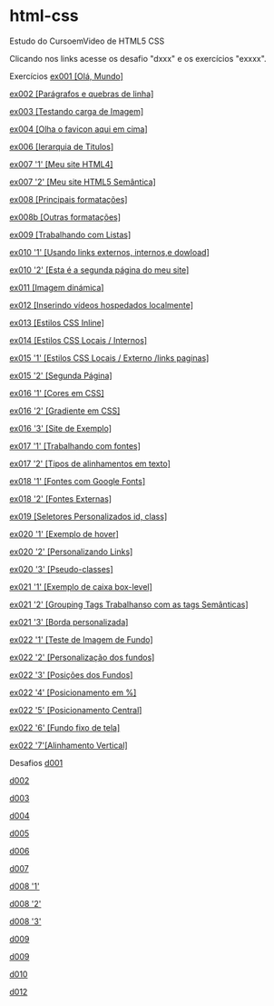 # html-css
 Estudo do CursoemVideo de HTML5 CSS

Clicando nos links acesse os desafio "dxxx" e os exercícios "exxxx".

Exercícios
<a href="https://abraao2030.github.io/html-css/exercicios/ex001/index.html" target="_blank">ex001 [Olá, Mundo]</a><br>

<a href="https://abraao2030.github.io/html-css/exercicios/ex002/index.html" target="_blank">ex002 [Parágrafos e quebras de linha]</a><br>

<a href="https://abraao2030.github.io/html-css/exercicios/ex003/endex.html" target="_blank">ex003 [Testando carga de Imagem]</a><br>

<a href="https://abraao2030.github.io/html-css/exercicios/ex004/index.html" target="_blank">ex004 [Olha o favicon aqui em cima]</a><br>

<a href="https://abraao2030.github.io/html-css/exercicios/ex006/index.html" target="_blank">ex006 [Ierarquia de Titulos]</a><br>

<a href="https://abraao2030.github.io/html-css/exercicios/ex007/html4.html" target="_blank">ex007 '1' [Meu site HTML4]</a><br>

<a href="https://abraao2030.github.io/html-css/exercicios/ex007/html5.html" target="_blank">ex007 '2' [Meu site HTML5 Semântica]</a><br>

<a href="https://abraao2030.github.io/html-css/exercicios/ex008/index.html" target="_blank">ex008 [Principais formatações]</a><br>

<a href="https://abraao2030.github.io/html-css/exercicios/ex008b/index.html" target="_blank">ex008b [Outras formatações]</a><br>

<a href="https://abraao2030.github.io/html-css/exercicios/ex009/index.html" target="_blank">ex009 [Trabalhando com Listas]</a><br>

<a href="https://abraao2030.github.io/html-css/exercicios/ex010/index.html" target="_blank">ex010 '1' [Usando links externos, internos,e dowload]</a><br>

<a href="https://abraao2030.github.io/html-css/exercicios/ex010/pag002.html" target="_blank">ex010 '2' [Esta é a segunda página do meu site]</a><br>

<a href="https://abraao2030.github.io/html-css/exercicios/ex011/index.html" target="_blank">ex011 [Imagem dinámica]</a><br>

<a href="https://abraao2030.github.io/html-css/exercicios/ex012/index.html" target="_blank">ex012 [Inserindo vídeos hospedados localmente]</a><br>

<a href="https://abraao2030.github.io/html-css/exercicios/ex013/index.html" target="_blank">ex013 [Estilos CSS Inline]</a><br>

<a href="https://abraao2030.github.io/html-css/exercicios/ex014/index.html" target="_blank">ex014 [Estilos CSS Locais / Internos]</a><br>

<a href="https://abraao2030.github.io/html-css/exercicios/ex015/index.html" target="_blank">ex015 '1' [Estilos CSS Locais / Externo /links paginas]</a><br>

<a href="https://abraao2030.github.io/html-css/exercicios/ex015/pagina02.html" target="_blank">ex015 '2' [Segunda Página]</a><br>

<a href="https://abraao2030.github.io/html-css/exercicios/ex016/cor01.html" target="_blank">ex016 '1' [Cores em CSS]</a><br>

<a href="https://abraao2030.github.io/html-css/exercicios/ex016/cor02.html" target="_blank">ex016 '2' [Gradiente em CSS]</a><br>

<a href="https://abraao2030.github.io/html-css/exercicios/ex016/cor03.html" target="_blank">ex016 '3' [Site de Exemplo]</a><br>

<a href="https://abraao2030.github.io/html-css/exercicios/ex017/font01.html" target="_blank">ex017 '1' [Trabalhando com fontes]</a><br>

<a href="https://abraao2030.github.io/html-css/exercicios/ex017/font02.html" target="_blank">ex017 '2' [Tipos de alinhamentos em texto]</a><br>

<a href="https://abraao2030.github.io/html-css/exercicios/ex018/fonte01.html" target="_blank">ex018 '1' [Fontes com Google Fonts]</a><br>

<a href="https://abraao2030.github.io/html-css/exercicios/ex018/fonte02.html" target="_blank">ex018 '2' [Fontes Externas]</a><br>

<a href="https://abraao2030.github.io/html-css/exercicios/ex019/seletor01.html" target="_blank">ex019 [Seletores Personalizados id, class]</a><br>

<a href="https://abraao2030.github.io/html-css/exercicios/ex020/hover.html" target="_blank">ex020 '1' [Exemplo de hover]</a><br>

<a href="https://abraao2030.github.io/html-css/exercicios/ex020/links.html" target="_blank">ex020 '2' [Personalizando Links]</a><br>

<a href="https://abraao2030.github.io/html-css/exercicios/ex020/pseudoclasse.html" target="_blank">ex020 '3' [Pseudo-classes]</a><br>

<a href="https://abraao2030.github.io/html-css/exercicios/ex021/caixa01.html" target="_blank">ex021 '1' [Exemplo de caixa box-level]</a><br>

<a href="https://abraao2030.github.io/html-css/exercicios/ex021/caixa02.html" target="_blank">ex021 '2' [Grouping Tags Trabalhanso com as tags Semânticas]</a><br>

<a href="https://abraao2030.github.io/html-css/exercicios/ex021/caixa03.html" target="_blank">ex021 '3' [Borda personalizada]</a><br>

<a href="https://abraao2030.github.io/html-css/exercicios/ex022/fundo001.html" target="_blank">ex022 '1' [Teste de Imagem de Fundo]</a><br>

<a href="https://abraao2030.github.io/html-css/exercicios/ex022/fundo002.html" target="_blank">ex022 '2' [Personalização dos fundos]</a><br>

<a href="https://abraao2030.github.io/html-css/exercicios/ex022/fundo003.html" target="_blank">ex022 '3' [Posições dos Fundos]</a><br>

<a href="https://abraao2030.github.io/html-css/exercicios/ex022/fundo004.html" target="_blank">ex022 '4' [Posicionamento em %]</a><br>

<a href="https://abraao2030.github.io/html-css/exercicios/ex022/fundo005.html" target="_blank">ex022 '5' [Posicionamento Central]</a><br>

<a href="https://abraao2030.github.io/html-css/exercicios/ex022/fundo006.html" target="_blank">ex022 '6' [Fundo fixo de tela]</a><br>

<a href="https://abraao2030.github.io/html-css/exercicios/ex022/fundo007.html" target="_blank">ex022 '7'[Alinhamento Vertical]</a><br>



Desafios
<a href="https://abraao2030.github.io/html-css/desafios/d001/index001.html">d001</a> <br>

<a href="https://abraao2030.github.io/html-css/desafios/d002/index.html">d002</a> <br>

<a href="https://abraao2030.github.io/html-css/desafios/d003/index.html">d003</a><br>

<a href="https://abraao2030.github.io/html-css/desafios/d004/index.html">d004</a> <br>

<a href="https://abraao2030.github.io/html-css/desafios/d005/index.html">d005</a> <br>

<a href="https://abraao2030.github.io/html-css/desafios/d006/index.html">d006</a><br>

<a href="https://abraao2030.github.io/html-css/desafios/d007/index.html">d007</a><br>

<a href="https://abraao2030.github.io/html-css/desafios/d008/index.html">d008 '1'</a> <br>

<a href="https://abraao2030.github.io/html-css/desafios/d008/index02.html">d008 '2'</a> <br>

<a href="https://abraao2030.github.io/html-css/desafios/d008/index03.html">d008 '3'</a> <br>

<a href="https://abraao2030.github.io/html-css/desafios/d009/index.html">d009</a> <br>

<a href="https://abraao2030.github.io/html-css/desafios/d009/index1.html">d009</a> <br>

<a href="https://abraao2030.github.io/html-css/desafios/d010/android.html">d010</a><br>

<a href="https://abraao2030.github.io/html-css/desafios/d012/index.html">d012</a><br>